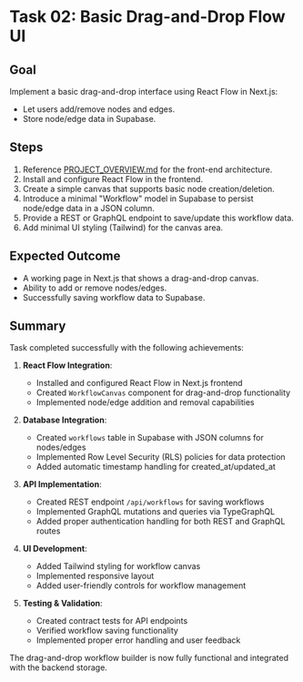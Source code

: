 # Task 02: Basic Drag-and-Drop Flow UI

## Goal
Implement a basic drag-and-drop interface using React Flow in Next.js:
- Let users add/remove nodes and edges.
- Store node/edge data in Supabase.

## Steps
1. Reference [PROJECT_OVERVIEW.md](../PROJECT_OVERVIEW.md) for the front-end architecture.
2. Install and configure React Flow in the frontend.
3. Create a simple canvas that supports basic node creation/deletion.
4. Introduce a minimal "Workflow" model in Supabase to persist node/edge data in a JSON column.
5. Provide a REST or GraphQL endpoint to save/update this workflow data.
6. Add minimal UI styling (Tailwind) for the canvas area.

## Expected Outcome
- A working page in Next.js that shows a drag-and-drop canvas.
- Ability to add or remove nodes/edges.
- Successfully saving workflow data to Supabase.

## Summary
Task completed successfully with the following achievements:

1. **React Flow Integration**:
   - Installed and configured React Flow in Next.js frontend
   - Created `WorkflowCanvas` component for drag-and-drop functionality
   - Implemented node/edge addition and removal capabilities

2. **Database Integration**:
   - Created `workflows` table in Supabase with JSON columns for nodes/edges
   - Implemented Row Level Security (RLS) policies for data protection
   - Added automatic timestamp handling for created_at/updated_at

3. **API Implementation**:
   - Created REST endpoint `/api/workflows` for saving workflows
   - Implemented GraphQL mutations and queries via TypeGraphQL
   - Added proper authentication handling for both REST and GraphQL routes

4. **UI Development**:
   - Added Tailwind styling for workflow canvas
   - Implemented responsive layout
   - Added user-friendly controls for workflow management

5. **Testing & Validation**:
   - Created contract tests for API endpoints
   - Verified workflow saving functionality
   - Implemented proper error handling and user feedback

The drag-and-drop workflow builder is now fully functional and integrated with the backend storage.
